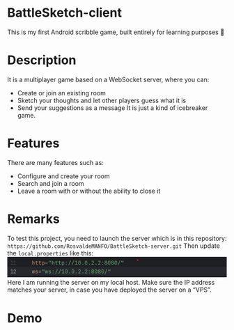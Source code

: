 # BattleSketch-client
This is my first Android scribble game, built entirely for learning purposes 🙂

# Description
It is a multiplayer game based on a WebSocket server, where you can:
- Create or join an existing room
- Sketch your thoughts and let other players guess what it is
- Send your suggestions as a message
  It is just a kind of icebreaker game.

# Features
There are many features such as:
- Configure and create your room
- Search and join a room
- Leave a room with or without the ability to close it

# Remarks
To test this project, you need to launch the server which is in this repository: `https://github.com/RosvaldeMANFO/BattleSketch-server.git`
Then update the `local.properties` like this:
![local.properties](./screenshot/properties.png)
Here I am running the server on my local host. Make sure the IP address matches your server, in case you have deployed the server on a “VPS”.

# Demo
